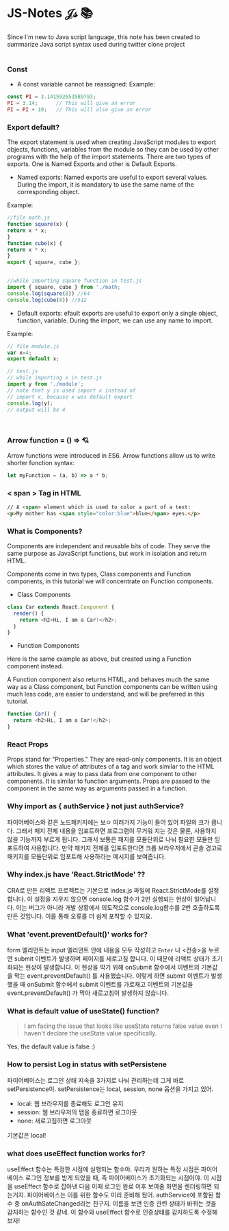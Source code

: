 # JS-Notes 𝒥𝓈 📚

Since I'm new to Java script language, this note has been created to summarize Java script syntax used during twitter clone project      
<br/>
### Const
- A const variable cannot be reassigned:
Example:
```javascript
const PI = 3.141592653589793;
PI = 3.14;      // This will give an error
PI = PI + 10;   // This will also give an error
```

### Export default?
The export statement is used when creating JavaScript modules to export objects, functions, variables from the module so they can be used by other programs with the help of the import statements.
There are two types of exports. One is Named Exports and other is Default Exports.

- Named exports: Named exports are useful to export several values. During the import, it is mandatory to use the same name of the corresponding object.

Example:
```javascript
//file math.js
function square(x) {
return x * x;
}
function cube(x) {
return x * x;
}
export { square, cube };


//while importing square function in test.js
import { square, cube } from './math;
console.log(square(8)) //64
console.log(cube(8)) //512

```

- Default exports: efault exports are useful to export only a single object, function, variable. During the import, we can use any name to import.

Example: 
```javascript
// file module.js
var x=4;
export default x;

// test.js
// while importing x in test.js
import y from './module';
// note that y is used import x instead of
// import x, because x was default export
console.log(y);		
// output will be 4
```
<br />

### Arrow function = () => 💘

Arrow functions were introduced in ES6.
Arrow functions allow us to write shorter function syntax:

```javascript
let myFunction = (a, b) => a * b;
```

### < span > Tag in HTML

```HTML
// A <span> element which is used to color a part of a text:
<p>My mother has <span style="color:blue">blue</span> eyes.</p>
```

### What is Components? 
Components are independent and reusable bits of code. They serve the same purpose as JavaScript functions, but work in isolation and return HTML.

Components come in two types, Class components and Function components, in this tutorial we will concentrate on Function components.

- Class Components
```javascript
class Car extends React.Component {
  render() {
    return <h2>Hi, I am a Car!</h2>;
  }
}
```
- Function Components  

Here is the same example as above, but created using a Function component instead.

A Function component also returns HTML, and behaves much the same way as a Class component, but Function components can be written using much less code, are easier to understand, and will be preferred in this tutorial.
```javascript
function Car() {
  return <h2>Hi, I am a Car!</h2>;
}
```

### React Props

Props stand for "Properties." They are read-only components. It is an object which stores the value of attributes of a tag and work similar to the HTML attributes. It gives a way to pass data from one component to other components. It is similar to function arguments. Props are passed to the component in the same way as arguments passed in a function.


### Why import as { authService } not just authService?

파이어베이스와 같은 노드패키지에는 보ㅇ 여러가지 기능이 들어 있어 파일의 크가 큽니다. 그래서 패지 전체 내용을 임포트하면 프로그램이 무거워 지는 것은 물론, 사용하지 않을 기능까지 부르게 됩니다. 그래서 보통은 패지를 모듈단위로 나눠 필요한 모듈만 임포트하여 사용합니다. 만약 패키지 전체를 임포트한다면 크롭 브라우저에서 콘솔 경고로 패키지를 모듈단위로 임포트해 사용하라는 메시지를 보여줍니다.

### Why index.js have 'React.StrictMode' ??

CRA로 만든 리액트 프로젝트는 기본으로 index.js 파일에 React.StrictMode를 설정합니다. 이 설정을 지우지 않으면 console.log 함수가 2번 실행되는 현상이 일어납니다. 이는 버그가 아니라 개발 상황에서 의도적으로 console.log함수를 2번 호출하도록 만든 것입니다. 이를 통해 오류를 더 쉽게 포착할 수 있지요.

### What 'event.preventDefault()' works for?

form 엘리먼트는 input 엘리먼트 안에 내용을 모두 작성하고 `Enter` 나 <전송>을 누르면 submit 이벤트가 발생하며 페이지를 새로고침 합니다. 이 때문에 리액트 상태가 초기화되는 현상이 발생합니다. 이 현상을 막기 위해 onSubmit 함수에서 이벤트의 기본값을 막는 event.preventDefault() 를 사용했습니다. 이렇게 하면 submit 이벤트가 발생했을 때 onSubmit 함수에서 submit 이벤트를 가로채고 이벤트의 기본값을 event.preventDefault() 가 막아 새로고침이 발생하지 않습니다.


### What is default value of useState() function? 

> I am facing the issue that looks like useState returns false value even I haven't declare the useState value specifically.

Yes, the default value is false :) 

### How to persist Log in status with setPersistene
파이어베이스는 로그인 상태 지속을 3가지로 나눠 관리하는데 그게 바로 setPersistence야. setPersistence는 local, session, none 옵션을 가지고 있어. 

- local: 웹 브라우저를 종료해도 로그인 유지
- session: 웹 브라우저의 탭을 종료하면 로그아웃
- none: 새로고침하면 로그아웃

기본값은 local!


### what does useEffect function works for? 
useEffect 함수는 특정한 시점에 실행되는 함수야. 우리가 원하는 특정 시점은 파이어베이스  로그인 정보를 받게 되었을 때, 즉 파이어베이스가 초기화되는 시점이야. 이 시점을 
useEffect 함수로 잡아낸 다음 이때 로그인 완료 이후 보여줄 화면을 렌더링하면 되는거지. 파이어베이스는 이를 위한 함수도 미리 준비해 뒀어. authService에 포함된 함수 중 
onAuthSateChanged라는 친구지. 이름을 보면 인증 관련 상태가 바뀌는 것을 감지하는 함수인 것 같네. 이 함수와 useEffect 함수로 인증상태를 감지하도록 수정해 보자!